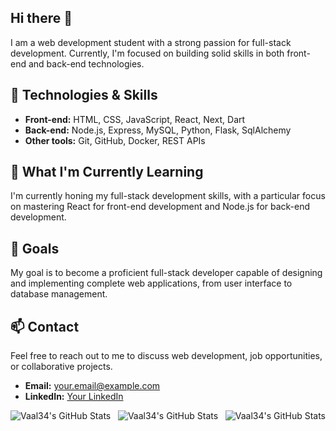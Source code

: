 ## Hi there 👋

I am a web development student with a strong passion for full-stack development. Currently, I'm focused on building solid skills in both front-end and back-end technologies.

## 🔧 Technologies & Skills

- **Front-end:** HTML, CSS, JavaScript, React, Next, Dart
- **Back-end:** Node.js, Express, MySQL, Python, Flask, SqlAlchemy
- **Other tools:** Git, GitHub, Docker, REST APIs

## 🌱 What I'm Currently Learning

I'm currently honing my full-stack development skills, with a particular focus on mastering React for front-end development and Node.js for back-end development.

## 🎯 Goals

My goal is to become a proficient full-stack developer capable of designing and implementing complete web applications, from user interface to database management.

## 📫 Contact

Feel free to reach out to me to discuss web development, job opportunities, or collaborative projects.

- **Email:** [your.email@example.com](mailto:valentin.melia@holbertonstudents.com)
- **LinkedIn:** [Your LinkedIn](https://www.linkedin.com/in/valentin-melia/)


<div style="display: flex; flex-direction: row; justify-content: space-between; gap: 10px;">
    <img src="https://github-readme-stats.vercel.app/api?username=Vaal34&theme=dark&show_icons=true&hide_border=true&count_private=true" alt="Vaal34's GitHub Stats" />
    <img src="https://github-readme-stats.vercel.app/api/top-langs/?username=Vaal34&theme=dark&show_icons=true&hide_border=true&layout=compact" alt="Vaal34's GitHub Stats" />
    <img src="https://github-readme-streak-stats.herokuapp.com/?user=Vaal34&theme=dark&hide_border=true" alt="Vaal34's GitHub Stats" />
</div>
